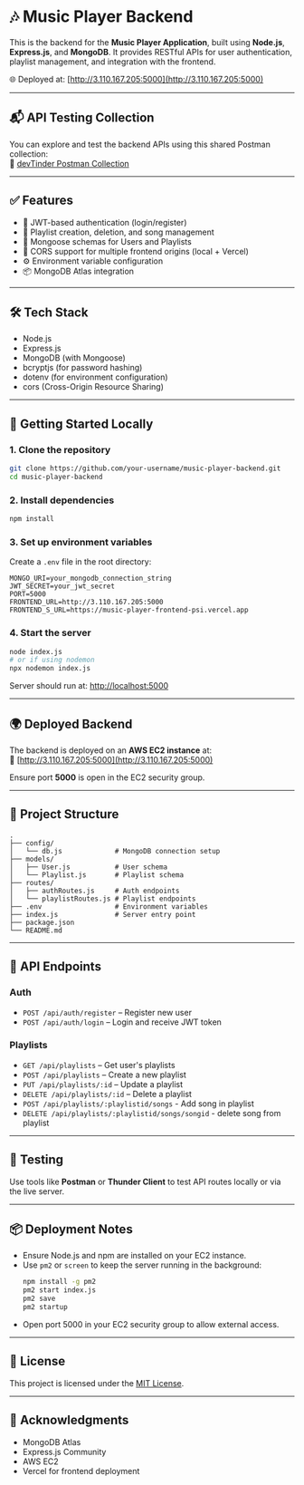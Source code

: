 # 🎶 Music Player Backend

This is the backend for the **Music Player Application**, built using **Node.js**, **Express.js**, and **MongoDB**. It provides RESTful APIs for user authentication, playlist management, and integration with the frontend.

🌐 Deployed at: [http://3.110.167.205:5000](http://3.110.167.205:5000)

---

## 📬 API Testing Collection

You can explore and test the backend APIs using this shared Postman collection:  
🔗 [devTinder Postman Collection](https://devtinder-3678.postman.co/workspace/devTinder~b31a5bcb-9699-4335-8f83-35785e57a509/collection/16223330-de04b692-1f6c-4647-8c73-5ee1e496f5d6?action=share&creator=16223330)

---

## ✅ Features

- 🔐 JWT-based authentication (login/register)
- 🎵 Playlist creation, deletion, and song management
- 🧩 Mongoose schemas for Users and Playlists
- 🔄 CORS support for multiple frontend origins (local + Vercel)
- ⚙️ Environment variable configuration
- 📦 MongoDB Atlas integration

---

## 🛠 Tech Stack

- Node.js
- Express.js
- MongoDB (with Mongoose)
- bcryptjs (for password hashing)
- dotenv (for environment configuration)
- cors (Cross-Origin Resource Sharing)

---

## 🚀 Getting Started Locally

### 1. Clone the repository

```bash
git clone https://github.com/your-username/music-player-backend.git
cd music-player-backend
```

### 2. Install dependencies

```bash
npm install
```

### 3. Set up environment variables

Create a `.env` file in the root directory:

```env
MONGO_URI=your_mongodb_connection_string
JWT_SECRET=your_jwt_secret
PORT=5000
FRONTEND_URL=http://3.110.167.205:5000
FRONTEND_S_URL=https://music-player-frontend-psi.vercel.app
```

### 4. Start the server

```bash
node index.js
# or if using nodemon
npx nodemon index.js
```

Server should run at: [http://localhost:5000](http://localhost:5000)

---

## 🌍 Deployed Backend

The backend is deployed on an **AWS EC2 instance** at:  
🔗 [http://3.110.167.205:5000](http://3.110.167.205:5000)

Ensure port **5000** is open in the EC2 security group.

---

## 📁 Project Structure

```
.
├── config/
│   └── db.js             # MongoDB connection setup
├── models/
│   ├── User.js           # User schema
│   └── Playlist.js       # Playlist schema
├── routes/
│   ├── authRoutes.js     # Auth endpoints
│   └── playlistRoutes.js # Playlist endpoints
├── .env                  # Environment variables
├── index.js              # Server entry point
├── package.json
└── README.md
```

---

## 🔐 API Endpoints

### Auth

- `POST /api/auth/register` – Register new user
- `POST /api/auth/login` – Login and receive JWT token

### Playlists

- `GET /api/playlists` – Get user's playlists
- `POST /api/playlists` – Create a new playlist
- `PUT /api/playlists/:id` – Update a playlist
- `DELETE /api/playlists/:id` – Delete a playlist
- `POST /api/playlists/:playlistid/songs` - Add song in playlist
- `DELETE /api/playlists/:playlistid/songs/songid` - delete song from playlist

---

## 🧪 Testing

Use tools like **Postman** or **Thunder Client** to test API routes locally or via the live server.

---

## 📦 Deployment Notes

- Ensure Node.js and npm are installed on your EC2 instance.
- Use `pm2` or `screen` to keep the server running in the background:
  ```bash
  npm install -g pm2
  pm2 start index.js
  pm2 save
  pm2 startup
  ```
- Open port 5000 in your EC2 security group to allow external access.

---

## 📄 License

This project is licensed under the [MIT License](./LICENSE).

---

## 🙌 Acknowledgments

- MongoDB Atlas
- Express.js Community
- AWS EC2
- Vercel for frontend deployment



